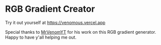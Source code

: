 # RGB Gradient Creator
Try it out yourself at https://venomous.vercel.app

Special thanks to [MrVenomYT](https://github.com/MrVenomYT) for his work on this RGB gradient generator. Happy to have y'all helping me out.
